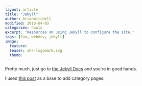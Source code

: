 ```yaml
---
layout: article
title: "Jekyll"
author: brianmitchell
modified: 2018-04-03
categories: howto
excerpt: "Resources on using Jekyll to configure the site."
tags: [fun, webdev, jekyll]
image:
  feature:
  teaser: chr-logomark.svg
  thumb:
---
```


Pretty much, just go to [the Jekyll Docs](https://jekyllrb.com/docs/) and you're in good hands.

I used [this post](https://www.mikeapted.com/jekyll/2015/12/30/category-and-tag-archives-in-jekyll-no-plugins/)
as a base to add category pages.
